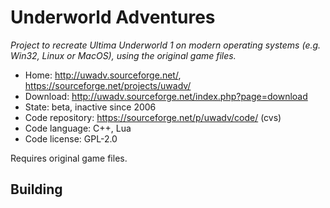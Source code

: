 # Underworld Adventures

_Project to recreate Ultima Underworld 1 on modern operating systems (e.g. Win32, Linux or MacOS), using the original game files._

- Home: http://uwadv.sourceforge.net/, https://sourceforge.net/projects/uwadv/
- Download: http://uwadv.sourceforge.net/index.php?page=download
- State: beta, inactive since 2006
- Code repository: https://sourceforge.net/p/uwadv/code/ (cvs)
- Code language: C++, Lua
- Code license: GPL-2.0

Requires original game files.

## Building

